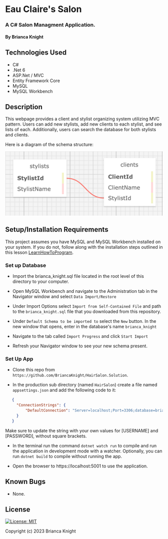 # Eau Claire's Salon

### A C# Salon Managment Application.

#### By Brianca Knight

## Technologies Used

* C#
* .Net 6
* ASP.Net / MVC
* Entity Framework Core
* MySQL
* MySQL Workbench

## Description

This webpage provides a client and stylist organizing system utilizing MVC pattern. Users can add new stylists, add new clients to each stylist, and see lists of each. Additionally, users can search the database for both stylists and clients.  

Here is a diagram of the schema structure:

![Schema Diagram](./HairSalon/wwwroot/imgs/salon_sql_design.png)

## Setup/Installation Requirements

This project assumes you have MySQL and MySQL Workbench installed on your system. If you do not, follow along with the installation steps outlined in this lesson [LearnHowToProgram](https://full-time.learnhowtoprogram.com/c-and-net/getting-started-with-c/installing-and-configuring-mysql).

### Set up Database

* Import the brianca_knight.sql file located in the root level of this directory to your computer. 

* Open MySQL Workbench and navigate to the Administration tab in the Navigator window and select `Data Import/Restore`

* Under Import Options select `Import from Self-Contained File` and path to the `brianca_knight.sql` file that you downloaded from this repository.

* Under `Default Schema to be imported to` select the `New` button. In the new window that opens, enter in  the database's  name `brianca_knight`

* Navigate to the tab called `Import Progress` and click `Start Import`

* Refresh your Navigator window to see your new schema present. 

### Set Up App

* Clone this repo from `https://github.com/BriancaKnight/HairSalon.Solution`.

* In the production sub directory (named `HairSalon`) create a file named `appsettings.json` and add the following code to it:

 ```json
    {
      "ConnectionStrings": {
          "DefaultConnection": "Server=localhost;Port=3306;database=brianca_knight;uid=[USERNAME];pwd=[PASSWORD];"
      }
    }
   ```

   Make sure to update the string with your own values for [USERNAME] and [PASSWORD], without square brackets. 

* In the terminal run the command `dotnet watch run` to compile and run the application in development mode with a watcher. Optionally, you can run `dotnet build` to compile without running the app. 

* Open the browser to https://localhost:5001 to use the application. 

## Known Bugs
* None.

## License

[![License: MIT](https://img.shields.io/badge/License-MIT-yellow.svg)](https://opensource.org/licenses/MIT)

Copyright (c) 2023 Brianca Knight

